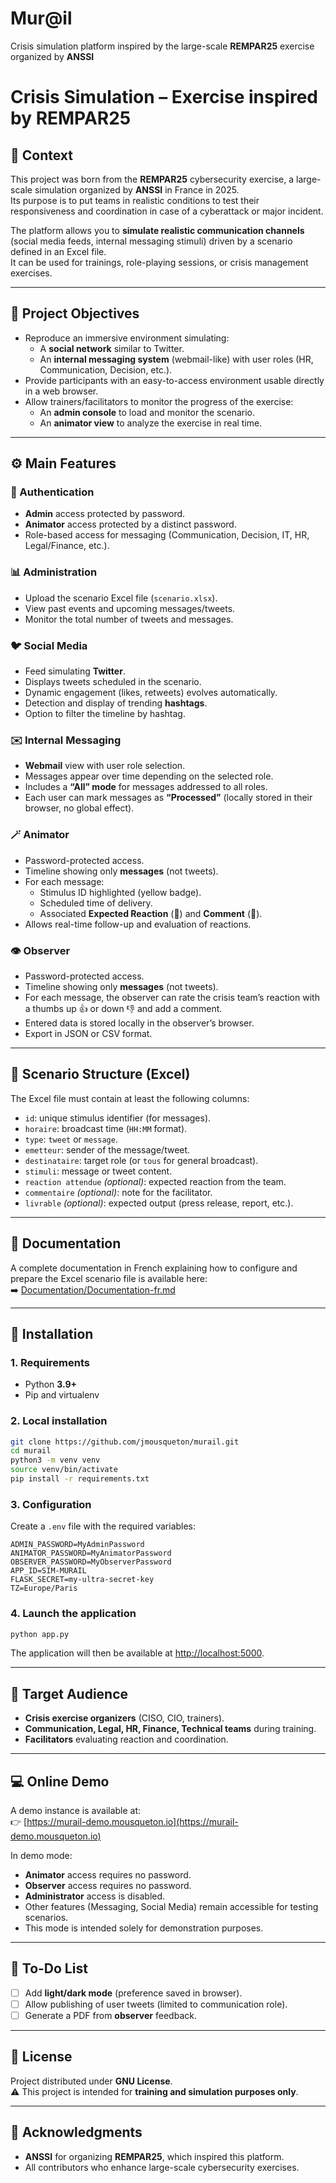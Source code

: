 # Mur@il
Crisis simulation platform inspired by the large-scale **REMPAR25** exercise organized by **ANSSI**

# Crisis Simulation – Exercise inspired by REMPAR25

## 📌 Context

This project was born from the **REMPAR25** cybersecurity exercise, a large-scale simulation organized by **ANSSI** in France in 2025.  
Its purpose is to put teams in realistic conditions to test their responsiveness and coordination in case of a cyberattack or major incident.

The platform allows you to **simulate realistic communication channels** (social media feeds, internal messaging stimuli) driven by a scenario defined in an Excel file.  
It can be used for trainings, role-playing sessions, or crisis management exercises.

---

## 🎯 Project Objectives

- Reproduce an immersive environment simulating:
  - A **social network** similar to Twitter.
  - An **internal messaging system** (webmail-like) with user roles (HR, Communication, Decision, etc.).
- Provide participants with an easy-to-access environment usable directly in a web browser.
- Allow trainers/facilitators to monitor the progress of the exercise:
  - An **admin console** to load and monitor the scenario.
  - An **animator view** to analyze the exercise in real time.

---

## ⚙️ Main Features

### 🔑 Authentication
- **Admin** access protected by password.
- **Animator** access protected by a distinct password.
- Role-based access for messaging (Communication, Decision, IT, HR, Legal/Finance, etc.).

### 📊 Administration
- Upload the scenario Excel file (`scenario.xlsx`).
- View past events and upcoming messages/tweets.
- Monitor the total number of tweets and messages.

### 🐦 Social Media
- Feed simulating **Twitter**.
- Displays tweets scheduled in the scenario.
- Dynamic engagement (likes, retweets) evolves automatically.
- Detection and display of trending **hashtags**.
- Option to filter the timeline by hashtag.

### ✉️ Internal Messaging
- **Webmail** view with user role selection.
- Messages appear over time depending on the selected role.
- Includes a **“All” mode** for messages addressed to all roles.
- Each user can mark messages as **“Processed”** (locally stored in their browser, no global effect).

### 🪄 Animator
- Password-protected access.
- Timeline showing only **messages** (not tweets).
- For each message:
  - Stimulus ID highlighted (yellow badge).
  - Scheduled time of delivery.
  - Associated **Expected Reaction** (🔎) and **Comment** (📝).
- Allows real-time follow-up and evaluation of reactions.

### 👁️ Observer
- Password-protected access.
- Timeline showing only **messages** (not tweets).
- For each message, the observer can rate the crisis team’s reaction with a thumbs up 👍 or down 👎 and add a comment.  
- Entered data is stored locally in the observer’s browser.  
- Export in JSON or CSV format.

---

## 📂 Scenario Structure (Excel)

The Excel file must contain at least the following columns:

- `id`: unique stimulus identifier (for messages).  
- `horaire`: broadcast time (`HH:MM` format).  
- `type`: `tweet` or `message`.  
- `emetteur`: sender of the message/tweet.  
- `destinataire`: target role (or `tous` for general broadcast).  
- `stimuli`: message or tweet content.  
- `reaction attendue` *(optional)*: expected reaction from the team.  
- `commentaire` *(optional)*: note for the facilitator.  
- `livrable` *(optional)*: expected output (press release, report, etc.).  

---

## 📖 Documentation

A complete documentation in French explaining how to configure and prepare the Excel scenario file is available here:  
➡️ [Documentation/Documentation-fr.md](Documentation/Documentation-en.md)

---

## 🚀 Installation

### 1. Requirements
- Python **3.9+**
- Pip and virtualenv

### 2. Local installation
```bash
git clone https://github.com/jmousqueton/murail.git
cd murail
python3 -m venv venv
source venv/bin/activate
pip install -r requirements.txt
```

### 3. Configuration
Create a `.env` file with the required variables:
```env
ADMIN_PASSWORD=MyAdminPassword
ANIMATOR_PASSWORD=MyAnimatorPassword
OBSERVER_PASSWORD=MyObserverPassword
APP_ID=SIM-MURAIL
FLASK_SECRET=my-ultra-secret-key
TZ=Europe/Paris
```

### 4. Launch the application
```bash
python app.py
```

The application will then be available at [http://localhost:5000](http://localhost:5000).

---

## 👥 Target Audience

- **Crisis exercise organizers** (CISO, CIO, trainers).  
- **Communication, Legal, HR, Finance, Technical teams** during training.  
- **Facilitators** evaluating reaction and coordination.

---

## 💻 Online Demo

A demo instance is available at:  
👉 [https://murail-demo.mousqueton.io](https://murail-demo.mousqueton.io)

In demo mode:

- **Animator** access requires no password.  
- **Observer** access requires no password.  
- **Administrator** access is disabled.  
- Other features (Messaging, Social Media) remain accessible for testing scenarios.  
- This mode is intended solely for demonstration purposes.

---

## 🚀 To-Do List

- [ ] Add **light/dark mode** (preference saved in browser).  
- [ ] Allow publishing of user tweets (limited to communication role).  
- [ ] Generate a PDF from **observer** feedback.  

---

## 📜 License

Project distributed under **GNU License**.  
⚠️ This project is intended for **training and simulation purposes only**.

---

## 🙏 Acknowledgments

- **ANSSI** for organizing **REMPAR25**, which inspired this platform.  
- All contributors who enhance large-scale cybersecurity exercises.
